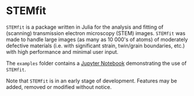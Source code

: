 # STEMfit

`STEMfit` is a package written in Julia for the analysis and fitting of (scanning) transmission electron microscopy (STEM) images.
`STEMfit` was made to handle large images (as many as 10 000's of atoms) of moderately defective materials (i.e. with significant strain, twin/grain boundaries, etc.) with high performance and minimal user input. 

The `examples` folder contains a [Jupyter Notebook](https://jupyter.org/) demonstrating the use of `STEMfit`.

Note that `STEMfit` is in an early stage of development. Features may be added, removed or modified without notice.